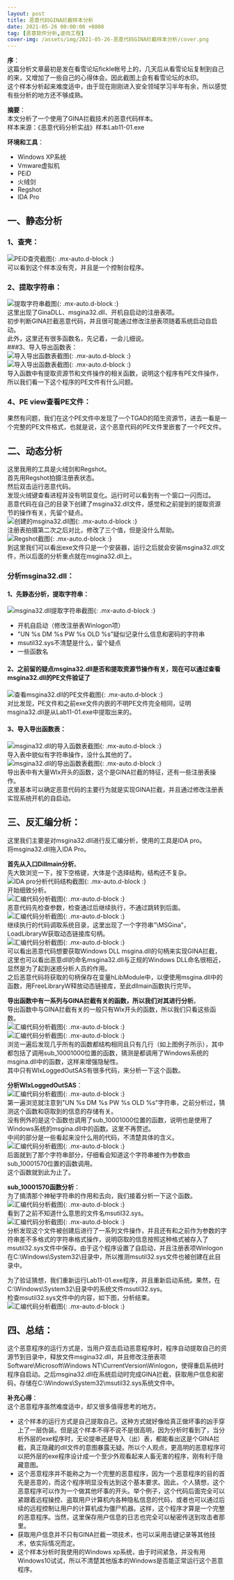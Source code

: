 ```yaml
---
layout: post
title: 恶意代码GINA拦截样本分析
date: 2021-05-26 00:00:00 +0800
tag: [恶意软件分析,逆向工程]
cover-img: /assets/img/2021-05-26-恶意代码GINA拦截样本分析/cover.png
---
```


**序**：              
这篇分析文章最初是发在看雪论坛fickle帐号上的，几天后从看雪论坛复制到自己的来，又增加了一些自己的心得体会。因此截图上会有看雪论坛的水印。                  
这个样本分析起来难度适中，由于现在刚刚进入安全领域学习半年有余，所以感觉有些分析的地方还不够成熟。                         
                                  
**摘要**：                   
本文分析了一个使用了GINA拦截技术的恶意代码样本。                  
样本来源：《恶意代码分析实战》样本Lab11-01.exe                
                    
**环境和工具**：                   
* Windows XP系统
* Vmware虚拟机
* PEiD
* 火绒剑
* Regshot
* IDA Pro
                
                
## 一、静态分析            
### 1、查壳：               
![PEiD查壳截图](/assets/img/2021-05-26-恶意代码GINA拦截样本分析/1-1.jpg){: .mx-auto.d-block :}            
可以看到这个样本没有壳，并且是一个控制台程序。                 
### 2、提取字符串：                 
![提取字符串截图](/assets/img/2021-05-26-恶意代码GINA拦截样本分析/1-2.jpg){: .mx-auto.d-block :}            
这里出现了GinaDLL、msgina32.dll、开机自启动的注册表项。                
初步判断GINA拦截恶意代码，并且很可能通过修改注册表项随着系统启动自启动。                       
此外，这里还有很多函数名，先记着，一会儿细说。                  
###3、导入导出函数表：               
![导入导出函数表截图](/assets/img/2021-05-26-恶意代码GINA拦截样本分析/1-3.jpg){: .mx-auto.d-block :}            
![导入导出函数表截图](/assets/img/2021-05-26-恶意代码GINA拦截样本分析/1-4.jpg){: .mx-auto.d-block :}            
导入函数中有提取资源节和文件操作的相关函数，说明这个程序有PE文件操作，所以我们看一下这个程序的PE文件有什么问题。                          
### 4、PE view查看PE文件：                
果然有问题，我们在这个PE文件中发现了一个TGAD的陌生资源节，进去一看是一个完整的PE文件格式，也就是说，这个恶意代码的PE文件里嵌套了一个PE文件。                                
                       
## 二、动态分析                       
这里我用的工具是火绒剑和Regshot。                    
首先用Regshot拍摄注册表状态。                      
然后双击运行恶意代码。                            
发现火绒键查看进程并没有明显变化。运行时可以看到有一个窗口一闪而过。                                
恶意代码在自己的目录下创建了msgina32.dll文件，感觉和之前提到的提取资源节的操作有关，先留个疑点。                                     
![创建的msgina32.dll图](/assets/img/2021-05-26-恶意代码GINA拦截样本分析/2-1.jpg){: .mx-auto.d-block :}            
注册表拍摄第二次之后对比，修改了三个值，但是没什么帮助。                   
![Regshot截图](/assets/img/2021-05-26-恶意代码GINA拦截样本分析/2-2.jpg){: .mx-auto.d-block :}            
到这里我们可以看出exe文件只是一个安装器，运行之后就会安装msgina32.dll文件，所以后面的分析重点就在msgina32.dll上。                       
                
### 分析msgina32.dll：                             
#### 1、先静态分析，提取字符串：                         
![msgina32.dll提取字符串截图](/assets/img/2021-05-26-恶意代码GINA拦截样本分析/2-3.jpg){: .mx-auto.d-block :}            
* 开机自启动（修改注册表Winlogon项）              
* ”UN %s DM %s PW %s OLD %s”疑似记录什么信息和密码的字符串                
* msutil32.sys不清楚是什么，留个疑点                    
* 一些函数名                       

#### 2、之前留的疑点msgina32.dll是否和提取资源节操作有关，现在可以通过查看msgina32.dll的PE文件验证了                                    
![查看msgina32.dll的PE文件截图](/assets/img/2021-05-26-恶意代码GINA拦截样本分析/2-4.jpg){: .mx-auto.d-block :}            
对比发现，PE文件和之前exe文件内嵌的不明PE文件完全相同，证明msgina32.dll是从Lab11-01.exe中提取出来的。                           
#### 3、导入导出函数表：                         
![msgina32.dll的导入函数表截图](/assets/img/2021-05-26-恶意代码GINA拦截样本分析/2-5.jpg){: .mx-auto.d-block :}            
导入表中貌似有字符串操作，没什么其他的了。                
![msgina32.dll的导出函数表截图](/assets/img/2021-05-26-恶意代码GINA拦截样本分析/2-6.jpg){: .mx-auto.d-block :}            
导出表中有大量Wlx开头的函数，这个是GINA拦截的特征，还有一些注册表操作。                           
这里基本可以确定恶意代码的主要行为就是实现GINA拦截，并且通过修改注册表实现系统开机的自启动。                             
                 
## 三、反汇编分析：                     
这里我们主要是对msgina32.dll进行反汇编分析，使用的工具是IDA pro。                         
将msgina32.dll拖入IDA Pro。                  
                     
**首先从入口Dillmain分析**。                                 
先大致浏览一下，按下空格键，大体是个选择结构，结构还不复杂。                                  
![IDA pro分析代码结构截图](/assets/img/2021-05-26-恶意代码GINA拦截样本分析/3-1.jpg){: .mx-auto.d-block :}            
开始细致分析。                       
![汇编代码分析截图](/assets/img/2021-05-26-恶意代码GINA拦截样本分析/3-2.jpg){: .mx-auto.d-block :}            
恶意代码先检查参数，检查通过后继续执行，不通过跳转到后面。                                  
![汇编代码分析截图](/assets/img/2021-05-26-恶意代码GINA拦截样本分析/3-3.jpg){: .mx-auto.d-block :}            
继续执行的代码调取系统目录，这里出现了一个字符串”\MSGina”，LoadLibraryW获取动态链接库句柄。                          
![汇编代码分析截图](/assets/img/2021-05-26-恶意代码GINA拦截样本分析/3-4.jpg){: .mx-auto.d-block :}            
可以看出恶意代码想要获取Windows DLL msgina.dll的句柄来实现GINA拦截，这里也可以看出恶意dll的命名msgina32.dll与正规的Windows DLL命名很相近，显然是为了起到迷惑分析人员的作用。                      
之后恶意代码将获取的句柄保存在变量hLibModule中，以便使用msgina.dll中的函数，用FreeLibraryW释放动态链接库，至此dllmain函数执行完毕。                              
                             
**导出函数中有一系列与GINA拦截有关的函数，所以我们对其进行分析**。                            
导出函数中与GINA拦截有关的一般只有Wlx开头的函数，所以我们只看这些函数。                             
![汇编代码分析截图](/assets/img/2021-05-26-恶意代码GINA拦截样本分析/3-5.jpg){: .mx-auto.d-block :}            
![汇编代码分析截图](/assets/img/2021-05-26-恶意代码GINA拦截样本分析/3-6.jpg){: .mx-auto.d-block :}            
浏览一遍后发现几乎所有的函数都结构相同且只有几行（如上图例子所示），其中都包括了调用sub_10001000位置的函数，猜测是都调用了Windows系统的msgina.dll中的函数，这样来增强隐秘性。                          
其中只有WlxLoggedOutSAS有很多代码，来分析一下这个函数。                                 
                                         
**分析WlxLoggedOutSAS**：                          
![汇编代码分析截图](/assets/img/2021-05-26-恶意代码GINA拦截样本分析/3-7.jpg){: .mx-auto.d-block :}            
第一遍浏览就注意到"UN %s DM %s PW %s OLD %s"字符串，之前分析过，猜测这个函数和窃取到的信息的存储有关。                       
没有例外的是这个函数也调用了sub_10001000位置的函数，说明也是使用了Windows系统的msgina.dll中的函数。这里不再赘述。                        
中间的部分是一些看起来没什么用的代码，不清楚具体的含义。                               
![汇编代码分析截图](/assets/img/2021-05-26-恶意代码GINA拦截样本分析/3-8.jpg){: .mx-auto.d-block :}            
后面就到了那个字符串部分，仔细看会知道这个字符串被作为参数由sub_10001570位置的函数调用。                    
这个函数就到此为止了。                     
                      
**sub_10001570函数分析**：                      
为了搞清那个神秘字符串的作用和去向，我们接着分析一下这个函数。                          
![汇编代码分析截图](/assets/img/2021-05-26-恶意代码GINA拦截样本分析/3-9.jpg){: .mx-auto.d-block :}            
看到了之前不知道什么意思的文件名msutil32.sys。            
![汇编代码分析截图](/assets/img/2021-05-26-恶意代码GINA拦截样本分析/3-10.jpg){: .mx-auto.d-block :}            
分析发现这个文件被创建后进行了一系列文件操作，并且还有和之前作为参数的字符串差不多格式的字符串格式操作，说明窃取的信息按照这种格式被存入了msutil32.sys文件中保存。由于这个程序设置了自启动，并且注册表项Winlogon在C:\Windows\System32\目录中，所以推测msutil32.sys文件也被创建在此目录中。                       
                            
为了验证猜想，我们重新运行Lab11-01.exe程序，并且重新启动系统。果然，在C:\Windows\System32\目录中的系统文件msutil32.sys。                             
检查msutil32.sys文件中的内容，如下图，分析结束。                       
![汇编代码分析截图](/assets/img/2021-05-26-恶意代码GINA拦截样本分析/3-11.jpg){: .mx-auto.d-block :}            
                   
                                
## 四、总结：
这个恶意程序的运行方式是，当用户双击启动恶意程序时，程序自动提取自己的资源节到目录中，释放文件msgina32.dll，并且修改注册表项Software\Microsoft\Windows NT\CurrentVersion\Winlogon，使得重启系统时程序自启动。之后msgina32.dll在系统启动时完成GINA拦截，获取用户信息和密码，存储在C:\Windows\System32\msutil32.sys系统文件中。                                          
                            
                          
                            
**补充心得**：     
这个恶意程序虽然难度适中，却又很多值得思考的地方。                           
* 这个样本的运行方式是自己提取自己。这种方式就好像给真正做坏事的凶手穿上了一层伪装。但是这个样本不得不说不是很高明，因为分析时看到了，当分析外层的exe程序时，无论提串还是导入（出）表，都能看出这是个GINA拦截，真正隐藏的dll文件的意图暴露无疑。所以个人观点，更高明的恶意程序可以把外层的exe程序设计成一个至少外观看起来人畜无害的程序，刚有利于隐藏意图。                               
* 这个恶意程序并不能称之为一个完整的恶意程序，因为一个恶意程序的目的首先是恶意的，而这个程序明显没有达到这个基本要求。因此，个人猜想，这个恶意程序可以作为一个做其他坏事的开头。举个例子，这个代码后面完全可以紧跟着远程操控、盗取用户计算机内各种隐私信息的代码，或者也可以通过后续的远程控制让用户的计算机成为僵尸机器。这样，这个程序才算是一个完整的恶意程序。当然，这里保存用户信息的日志也完全可以秘密传送到攻击者那里。                        
* 获取用户信息并不只有GINA拦截一项技术，也可以采用击键记录等其他技术，依实际情况而定。                             
* 这个样本分析时我使用的Windows xp系统，由于时间紧急，并没有用Windows10试试，所以不清楚其他版本的Windows是否能正常运行这个恶意程序。                               





























